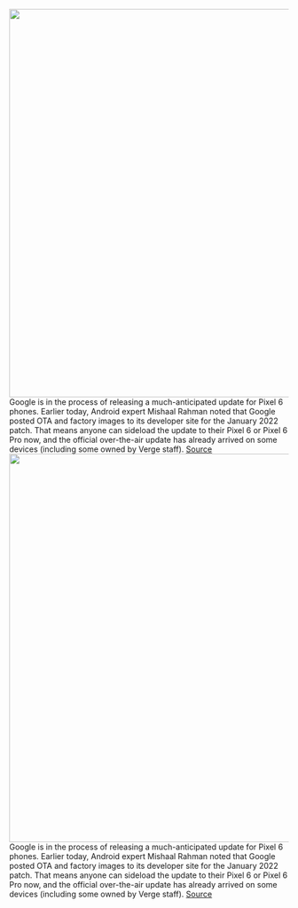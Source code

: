 <img src='https://cdn.vox-cdn.com/thumbor/JLtJ1EnYxacOWcwSvJGs8inD3S4=/0x0:2040x1360/1200x800/filters:focal(857x517:1183x843)/cdn.vox-cdn.com/uploads/chorus_image/image/70391323/akrales_211020_4802_0471.0.jpg' width='700px' /><br/>
Google is in the process of releasing a much-anticipated update for Pixel 6 phones. Earlier today, Android expert Mishaal Rahman noted that Google posted OTA and factory images to its developer site for the January 2022 patch. That means anyone can sideload the update to their Pixel 6 or Pixel 6 Pro now, and the official over-the-air update has already arrived on some devices (including some owned by Verge staff).
<a href='https://www.theverge.com/2022/1/14/22884219/google-january-2022-pixel-6-pro-update'> Source <a/><img src='https://cdn.vox-cdn.com/thumbor/JLtJ1EnYxacOWcwSvJGs8inD3S4=/0x0:2040x1360/1200x800/filters:focal(857x517:1183x843)/cdn.vox-cdn.com/uploads/chorus_image/image/70391323/akrales_211020_4802_0471.0.jpg' width='700px' /><br/>
Google is in the process of releasing a much-anticipated update for Pixel 6 phones. Earlier today, Android expert Mishaal Rahman noted that Google posted OTA and factory images to its developer site for the January 2022 patch. That means anyone can sideload the update to their Pixel 6 or Pixel 6 Pro now, and the official over-the-air update has already arrived on some devices (including some owned by Verge staff).
<a href='https://www.theverge.com/2022/1/14/22884219/google-january-2022-pixel-6-pro-update'> Source <a/>